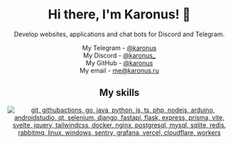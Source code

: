 <h1 align="center">Hi there, I'm Karonus! 👋</h1>

<p align="center">
  Develop websites, applications and chat bots for Discord and Telegram.
</p>

<p align="center">
  My Telegram - <a href="https://t.me/karonus/">@karonus</a>
  <br/>
  My Discord - <a href="https://discord.com/users/371530764510167040/">@karonus_</a>
  <br/>
  My GitHub - <a href="https://github.com/Karonus/">@karonus</a>
  <br/>
  My email - <a href="mailto:me@karonus.ru">me@karonus.ru</a>
</p>

<h2 align="center">My skills</h2>
<p align="center">
  <a href="#">
    <img src="https://skillicons.dev/icons?i=git,githubactions,cpp,go,java,python,js,ts,php,pnpm,nodejs,arduino,androidstudio,qt,selenium,django,fastapi,flask,express,prisma,vite,svelte,jquery,tailwindcss,docker,nginx,postgresql,mysql,sqlite,redis,rabbitmq,linux,windows,sentry,grafana,vercel,cloudflare,workers&perline=10" alt="git, githubactions, go, java, python, js, ts, php, nodejs, arduino, androidstudio, qt, selenium, django, fastapi, flask, express, prisma, vite, svelte, jquery, tailwindcss, docker, nginx, postgresql, mysql, sqlite, redis, rabbitmq, linux, windows, sentry, grafana, vercel, cloudflare, workers">
  </a>
</p>
